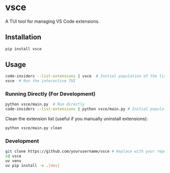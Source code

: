 # vsce

A TUI tool for managing VS Code extensions.

## Installation

```bash
pip install vsce
```

## Usage

```bash
code-insiders --list-extensions | vsce  # Initial population of the list
vsce  # Run the interactive TUI
```

### Running Directly (For Development)

```bash
python vsce/main.py  # Run directly
code-insiders --list-extensions | python vsce/main.py # Initial population
```

Clean the extension list (useful if you manually uninstall extensions):

```bash
python vsce/main.py clean
```
### Development

```bash
git clone https://github.com/yourusername/vsce # Replace with your repo
cd vsce
uv venv
uv pip install -e .[dev]